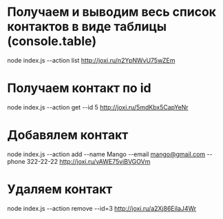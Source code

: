 # Получаем и выводим весь список контактов в виде таблицы (console.table)

node index.js --action list
http://joxi.ru/n2YpNWvU75wZEm

# Получаем контакт по id

node index.js --action get --id 5
http://joxi.ru/5mdKbx5CapYeNr

# Добавялем контакт

node index.js --action add --name Mango --email mango@gmail.com --phone 322-22-22
http://joxi.ru/vAWE75viBVGOVm

# Удаляем контакт

node index.js --action remove --id=3
http://joxi.ru/a2Xj86EilaJ4Wr
